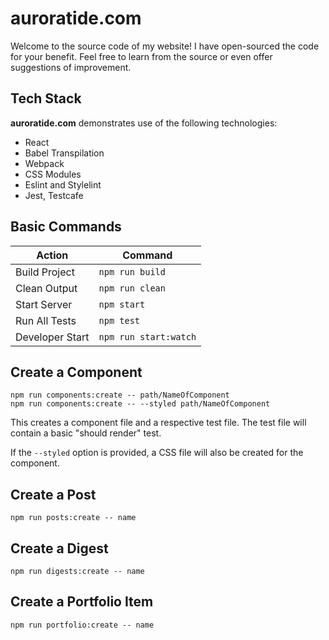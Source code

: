 # auroratide.com

Welcome to the source code of my website! I have open-sourced the code for your benefit. Feel free to learn from the source or even offer suggestions of improvement.

## Tech Stack

**auroratide.com** demonstrates use of the following technologies:

* React
* Babel Transpilation
* Webpack
* CSS Modules
* Eslint and Stylelint
* Jest, Testcafe

## Basic Commands

| Action          | Command               |
| --------------- | --------------------- |
| Build Project   | `npm run build`       |
| Clean Output    | `npm run clean`       |
| Start Server    | `npm start`           |
| Run All Tests   | `npm test`            |
| Developer Start | `npm run start:watch` |

## Create a Component

```
npm run components:create -- path/NameOfComponent
npm run components:create -- --styled path/NameOfComponent
```

This creates a component file and a respective test file. The test file will contain a basic "should render" test.

If the `--styled` option is provided, a CSS file will also be created for the component.

## Create a Post

```
npm run posts:create -- name
```


## Create a Digest

```
npm run digests:create -- name
```

## Create a Portfolio Item

```
npm run portfolio:create -- name
```
